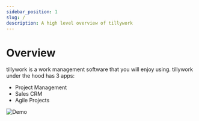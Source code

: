 ```yaml
---
sidebar_position: 1
slug: /
description: A high level overview of tillywork
---
```


# Overview

tillywork is a work management software that you will enjoy using. tillywork under the hood has 3 apps:

- Project Management
- Sales CRM
- Agile Projects

![Demo](https://cdn.tilly.work/TWDemo.gif)
